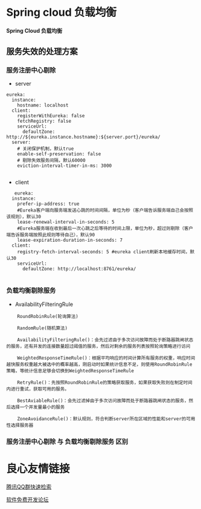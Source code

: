 # Spring cloud 负载均衡

#### Spring Cloud 负载均衡
## 服务失效的处理方案
### 服务注册中心剔除
+ server 
```
eureka:
  instance:
    hostname: localhost
  client:
    registerWithEureka: false
    fetchRegistry: false
    serviceUrl:
      defaultZone: http://${eureka.instance.hostname}:${server.port}/eureka/
  server:
    # 关闭保护机制，默认true
    enable-self-preservation: false
    # 剔除失效服务间隔，默认60000
    eviction-interval-timer-in-ms: 3000
  
````
+ client 

```
   eureka:
  instance:
    prefer-ip-address: true
    #Eureka客户端向服务端发送心跳的时间间隔，单位为秒（客户端告诉服务端自己会按照该规则），默认30
    lease-renewal-interval-in-seconds: 5
    #Eureka服务端在收到最后一次心跳之后等待的时间上限，单位为秒，超过则剔除（客户端告诉服务端按照此规则等待自己），默认90
    lease-expiration-duration-in-seconds: 7
  client:
    registry-fetch-interval-seconds: 5 #eureka client刷新本地缓存时间，默认30
    serviceUrl:
      defaultZone: http://localhost:8761/eureka/ 
 
```


### 负载均衡剔除服务

 +  AvailabilityFilteringRule

```
    RoundRobinRule(轮询算法)
    
    RandomRule(随机算法)
    
    AvailabilityFilteringRule()：会先过滤由于多次访问故障而处于断路器跳闸状态的服务，还有并发的连接数量超过阈值的服务，然后对剩余的服务列表按照轮询策略进行访问
    
    WeightedResponseTimeRule()：根据平均响应的时间计算所有服务的权重，响应时间越快服务权重越大被选中的概率越高，刚启动时如果统计信息不足，则使用RoundRobinRule策略，等统计信息足够会切换到WeightedResponseTimeRule
    
    RetryRule()：先按照RoundRobinRule的策略获取服务，如果获取失败则在制定时间内进行重试，获取可用的服务。
    
    BestAviableRule()：会先过滤掉由于多次访问故障而处于断路器跳闸状态的服务，然后选择一个并发量最小的服务
    
    ZoneAvoidanceRule()：默认规则，符合判断server所在区域的性能和server的可用性选择服务器 

```

### 服务注册中心剔除 与  负载均衡剔除服务 区别

 # 良心友情链接

[腾讯QQ群快速检索](http://u.720life.cn/s/8cf73f7c)

[软件免费开发论坛](http://u.720life.cn/s/bbb01dc0)